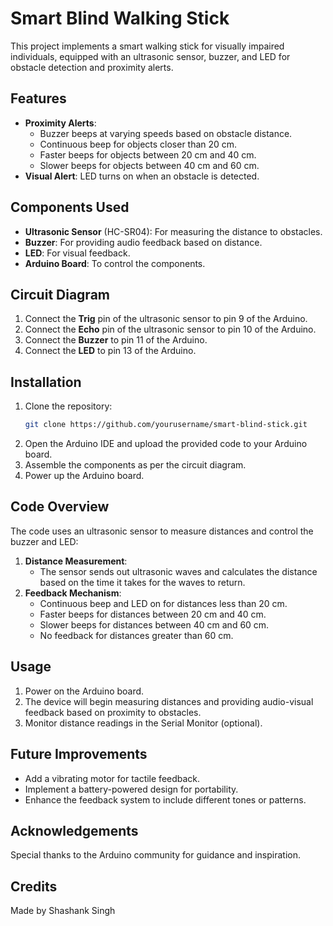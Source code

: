 # Smart Blind Walking Stick

This project implements a smart walking stick for visually impaired individuals, equipped with an ultrasonic sensor, buzzer, and LED for obstacle detection and proximity alerts.

## Features

- **Proximity Alerts**:
  - Buzzer beeps at varying speeds based on obstacle distance.
  - Continuous beep for objects closer than 20 cm.
  - Faster beeps for objects between 20 cm and 40 cm.
  - Slower beeps for objects between 40 cm and 60 cm.
- **Visual Alert**: LED turns on when an obstacle is detected.

## Components Used

- **Ultrasonic Sensor** (HC-SR04): For measuring the distance to obstacles.
- **Buzzer**: For providing audio feedback based on distance.
- **LED**: For visual feedback.
- **Arduino Board**: To control the components.

## Circuit Diagram

1. Connect the **Trig** pin of the ultrasonic sensor to pin 9 of the Arduino.
2. Connect the **Echo** pin of the ultrasonic sensor to pin 10 of the Arduino.
3. Connect the **Buzzer** to pin 11 of the Arduino.
4. Connect the **LED** to pin 13 of the Arduino.

## Installation

1. Clone the repository:
   ```bash
   git clone https://github.com/yourusername/smart-blind-stick.git
   ```
2. Open the Arduino IDE and upload the provided code to your Arduino board.
3. Assemble the components as per the circuit diagram.
4. Power up the Arduino board.

## Code Overview

The code uses an ultrasonic sensor to measure distances and control the buzzer and LED:

1. **Distance Measurement**:
   - The sensor sends out ultrasonic waves and calculates the distance based on the time it takes for the waves to return.
2. **Feedback Mechanism**:
   - Continuous beep and LED on for distances less than 20 cm.
   - Faster beeps for distances between 20 cm and 40 cm.
   - Slower beeps for distances between 40 cm and 60 cm.
   - No feedback for distances greater than 60 cm.

## Usage

1. Power on the Arduino board.
2. The device will begin measuring distances and providing audio-visual feedback based on proximity to obstacles.
3. Monitor distance readings in the Serial Monitor (optional).

## Future Improvements

- Add a vibrating motor for tactile feedback.
- Implement a battery-powered design for portability.
- Enhance the feedback system to include different tones or patterns.

## Acknowledgements

Special thanks to the Arduino community for guidance and inspiration.

## Credits

Made by Shashank Singh

